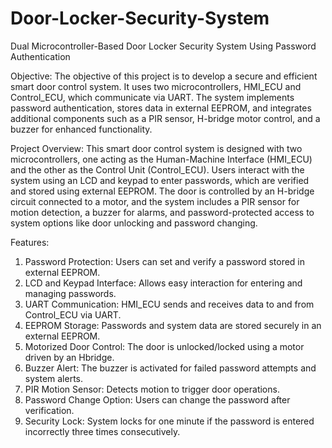 # Door-Locker-Security-System
Dual Microcontroller-Based Door Locker Security System Using Password Authentication

Objective: 
The objective of this project is to develop a secure and efficient smart door control system. It 
uses two microcontrollers, HMI_ECU and Control_ECU, which communicate via UART. The 
system implements password authentication, stores data in external EEPROM, and integrates 
additional components such as a PIR sensor, H-bridge motor control, and a buzzer for 
enhanced functionality. 
 
Project Overview: 
This smart door control system is designed with two microcontrollers, one acting as the 
Human-Machine Interface (HMI_ECU) and the other as the Control Unit (Control_ECU). Users 
interact with the system using an LCD and keypad to enter passwords, which are verified and 
stored using external EEPROM. The door is controlled by an H-bridge circuit connected to a 
motor, and the system includes a PIR sensor for motion detection, a buzzer for alarms, and 
password-protected access to system options like door unlocking and password changing. 

Features: 
1. Password Protection: Users can set and verify a password stored in external EEPROM. 
2. LCD and Keypad Interface: Allows easy interaction for entering and managing passwords. 
3. UART Communication: HMI_ECU sends and receives data to and from Control_ECU via UART. 
4. EEPROM Storage: Passwords and system data are stored securely in an external EEPROM. 
5. Motorized Door Control: The door is unlocked/locked using a motor driven by an Hbridge. 
6. Buzzer Alert: The buzzer is activated for failed password attempts and system alerts. 
7. PIR Motion Sensor: Detects motion to trigger door operations. 
8. Password Change Option: Users can change the password after verification. 
9. Security Lock: System locks for one minute if the password is entered incorrectly three times consecutively. 

